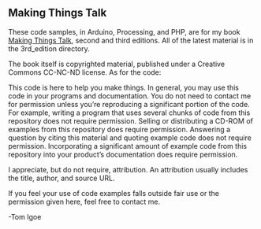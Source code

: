 ## Making Things Talk

These code samples, in Arduino, Processing, and PHP, are for my book [Making Things Talk](http://shop.oreilly.com/product/0636920031369.do), second and third editions. All of the latest material is in the 3rd_edition directory.

The book itself is copyrighted material, published under a Creative Commons CC-NC-ND license. As for the code:

This code is here to help you make things. In general, you may use this code in your programs and documentation. You do not need to contact me for permission unless you’re reproducing a significant portion of the code. For example, writing a program that uses several chunks of code from this repository does not require permission. Selling or distributing a CD-ROM of examples from this repository does require permission. Answering a question by citing this material and quoting example code does not require permission. Incorporating a significant amount of example code from this repository into your product’s documentation does require permission.

I appreciate, but do not require, attribution. An attribution usually includes the title, author, and source URL.

If you feel your use of code examples falls outside fair use or the permission given here, feel free to contact me.

-Tom Igoe
